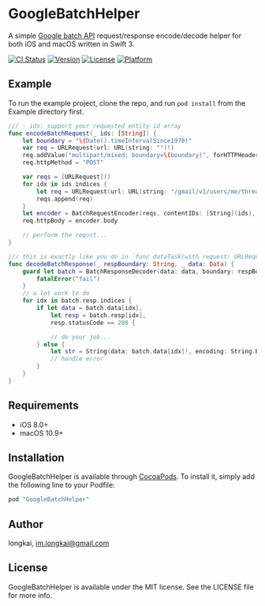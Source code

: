 # GoogleBatchHelper

A simple [Google batch API][] request/response encode/decode helper for both iOS and macOS written in Swift 3.

[![CI Status](http://img.shields.io/travis/longkai/GoogleBatchHelper.svg?style=flat)](https://travis-ci.org/longkai/GoogleBatchHelper)
[![Version](https://img.shields.io/cocoapods/v/GoogleBatchHelper.svg?style=flat)](http://cocoapods.org/pods/GoogleBatchHelper)
[![License](https://img.shields.io/cocoapods/l/GoogleBatchHelper.svg?style=flat)](http://cocoapods.org/pods/GoogleBatchHelper)
[![Platform](https://img.shields.io/cocoapods/p/GoogleBatchHelper.svg?style=flat)](http://cocoapods.org/pods/GoogleBatchHelper)

## Example

To run the example project, clone the repo, and run `pod install` from the Example directory first.

```swift
/// - ids: support your requested entity id array
func encodeBatchRequest(_ ids: [String]) {
    let boundary = "\(Date().timeIntervalSince1970)"
    var req = URLRequest(url: URL(string: "")!)
    req.addValue("multipart/mixed; boundary=\(boundary)", forHTTPHeaderField: "Content-Type")
    req.httpMethod = "POST"

    var reqs = [URLRequest]()
    for idx in ids.indices {
        let req = URLRequest(url: URL(string: "/gmail/v1/users/me/threads/\(ids[idx])?fields=id,historyId,messages(id,threadId,labelIds,internalDate,historyId,payload(headers))")!)
        reqs.append(req)
    }
    let encoder = BatchRequestEncoder(reqs, contentIDs: [String](ids), boundary: boundary)
    req.httpBody = encoder.body

    // perform the requst...
}

/// this is exactly like you do in `func dataTask(with request: URLRequest, completionHandler: @escaping (Data?, URLResponse?, Error?)` in a array way.
func decodeBatchResponse(_ respBoundary: String, _ data: Data) {
    guard let batch = BatchResponseDecoder(data: data, boundary: respBoundary) else {
        fatalError("fail")
    }
    // a lot work to do
    for idx in batch.resp.indices {
        if let data = batch.data[idx],
            let resp = batch.resp[idx],
            resp.statusCode == 200 {

            // do your job...
        } else {
            let str = String(data: batch.data[idx]!, encoding: String.Encoding.utf8)
            // handle error
        }
    }
}
```

## Requirements
- iOS 8.0+
- macOS 10.9+

## Installation

GoogleBatchHelper is available through [CocoaPods](http://cocoapods.org). To install
it, simply add the following line to your Podfile:

```ruby
pod "GoogleBatchHelper"
```

## Author

longkai, im.longkai@gmail.com

## License

GoogleBatchHelper is available under the MIT license. See the LICENSE file for more info.


[Google batch API]: https://cloud.google.com/storage/docs/json_api/v1/how-tos/batch
